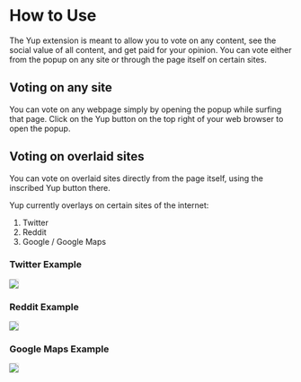 # How to Use

The Yup extension is meant to allow you to vote on any content, see the social value of all content, and get paid for your opinion. You can vote either from the popup on any site or through the page itself on certain sites.

## Voting on any site

You can vote on any webpage simply by opening the popup while surfing that page. Click on the Yup button on the top right of your web browser to open the popup.

## Voting on overlaid sites

You can vote on overlaid sites directly from the page itself, using the inscribed Yup button there.

Yup currently overlays on certain sites of the internet:

1. Twitter
2. Reddit
3. Google / Google Maps

### Twitter Example

<img class="img" src="/media/twitter.png"></img>
### Reddit Example

<img class="img" src="/media/reddit.png"></img>
### Google Maps Example

<img class="img" src="/media/gmaps.png"></img>


<style>
.img {
  box-shadow: 0px 0px 2px #a2a2a2;
}
</style>
